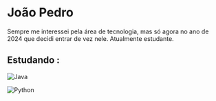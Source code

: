 
# João Pedro 

Sempre me interessei pela área de tecnologia, mas só agora no ano de 2024 que decidi entrar de vez nele.
Atualmente estudante. 

## Estudando :

![Java](https://img.shields.io/badge/java-%23ED8B00.svg?style=for-the-badge&logo=openjdk&logoColor=white)

![Python](https://img.shields.io/badge/python-3670A0?style=for-the-badge&logo=python&logoColor=ffdd54)
